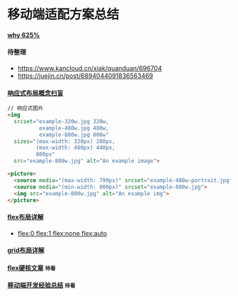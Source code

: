 # 移动端适配方案总结

#### [why 625%](https://blog.csdn.net/TCF_JingFeng/article/details/80813799)

#### 待整理 
- https://www.kancloud.cn/xiak/quanduan/696704
- https://juejin.cn/post/6894044091836563469

#### [响应式布局概念扫盲](https://mp.weixin.qq.com/s/d7Qf90pEWPJM_dGZo5Q4zw)

``` html
// 响应式图片
<img
  srcset="example-320w.jpg 320w,
          example-480w.jpg 480w,
          example-800w.jpg 800w"
  sizes="(max-width: 320px) 280px,
         (max-width: 480px) 440px,
         800px"
  src="example-800w.jpg" alt="An example image">

<picture>
  <source media="(max-width: 799px)" srcset="example-480w-portrait.jpg">
  <source media="(min-width: 800px)" srcset="example-800w.jpg">
  <img src="example-800w.jpg" alt="An example img">
</picture>
```

#### [flex布局详解](https://www.zhangxinxu.com/wordpress/2018/10/display-flex-css3-css/)
  - [flex:0 flex:1 flex:none flex:auto](https://www.zhangxinxu.com/wordpress/2020/10/css-flex-0-1-none/)
  
#### [grid布局详解](https://www.zhangxinxu.com/wordpress/2018/11/display-grid-css-css3/)

#### [flex硬核文章](https://juejin.cn/post/6938292463605907492) `待看`

#### [移动端开发经验总结](https://juejin.cn/post/6921886428158754829) `待看`